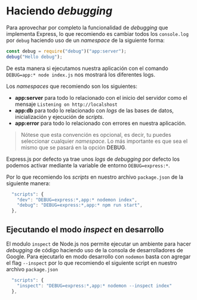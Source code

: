 # Haciendo _debugging_

Para aprovechar por completo la funcionalidad de _debugging_ que implementa Express, lo que recomiendo es cambiar todos los `console.log` por `debug` haciendo uso de un _namespace_ de la siguiente forma:

```javascript
const debug = require("debug")("app:server");
debug("Hello debug");
```

De esta manera si ejecutamos nuestra aplicación con el comando `DEBUG=app:* node index.js` nos mostrará los diferentes logs.

Los _namespaces_ que recomiendo son los siguientes:

-   **app:server** para todo lo relacionado con el inicio del servidor como el mensaje `Listening on http://localshost`
-   **app:db** para todo lo relacionado con _logs_ de las bases de datos, inicialización y ejecución de _scripts_.
-   **app:error** para todo lo relacionado con errores en nuestra aplicación.

> Nótese que esta convención es opcional, es decir, tu puedes seleccionar cualquier _namespace_. Lo más importante es que sea el mismo que se pasará en la opción **DEBUG**.

Express.js por defecto ya trae unos _logs_ de _debugging_ por defecto los podemos activar mediante la variable de entorno `DEBUG=express:*`.

Por lo que recomiendo los _scripts_ en nuestro archivo `package.json` de la siguiente manera:

```javascript
  "scripts": {
    "dev": "DEBUG=express:*,app:* nodemon index",
    "debug": "DEBUG=express:*,app:* npm run start",
  },
```

## Ejecutando el modo _inspect_ en desarrollo

El modulo `inspect` de Node.js nos permite ejecutar un ambiente para hacer _debugging_ de código haciendo uso de la consola de desarrolladores de Google. Para ejecutarlo en modo desarrollo con `nodemon` basta con agregar el flag `--inspect` por lo que recomiendo el siguiente script en nuestro archivo `package.json`

```javascript
  "scripts": {
    "inspect": "DEBUG=express:*,app:* nodemon --inspect index"
  },
```